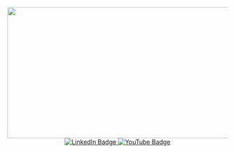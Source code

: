 <div align="center">
  <img src="https://media.giphy.com/media/yx5CGBdwXdCbjEf6li/giphy.gif" width="600" height="300"/>
</div>

<div align="center">
<div id="badges">
  <a href="https://www.linkedin.com/in/james-byler-23316764">
    <img src="https://img.shields.io/badge/LinkedIn-blue?style=for-the-badge&logo=linkedin&logoColor=white" alt="LinkedIn Badge"/>
  </a>
  <a href="https://www.instagram.com/skyler_fpv/">
    <img src="https://img.shields.io/badge/Instagram-E4405F?style=for-the-badge&logo=instagram&logoColor=white" alt="YouTube Badge"/>
  </a>
</div>
